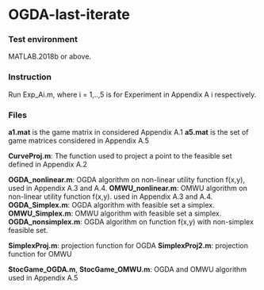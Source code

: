 # OGDA-last-iterate

### Test environment
MATLAB.2018b or above.
### Instruction
Run Exp_Ai.m, where i = 1,..,5 is for Experiment in Appendix A i respectively.

### Files
**a1.mat** is the game matrix in considered Appendix A.1
**a5.mat** is the set of game matrices considered in Appendix A.5

**CurveProj.m**: The function used to project a point to the feasible set defined in Appendix A.2

**OGDA_nonlinear.m**: OGDA algorithm on non-linear utility function f(x,y), used in Appendix A.3 and A.4.
**OMWU_nonlinear.m**: OMWU algorithm on non-linear utility function f(x,y). used in Appendix A.3 and A.4.
**OGDA_Simplex.m**: OGDA algorithm with feasible set a simplex.
**OMWU_Simplex.m**: OMWU algorithm with feasible set a simplex.
**OGDA_nonsimplex.m**: OGDA algorithm on function f(x,y) with non-simplex feasible set.

**SimplexProj.m**: projection function for OGDA 
**SimplexProj2.m**: projection function for OMWU 

**StocGame_OGDA.m**, **StocGame_OMWU.m**: OGDA and OMWU algorithm used in Appendix A.5
